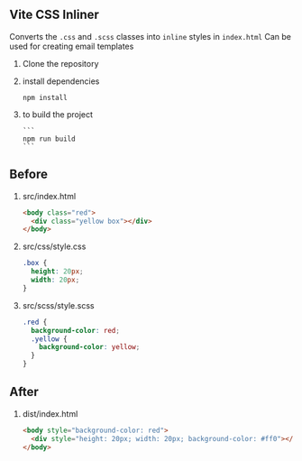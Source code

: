 ## Vite CSS Inliner

Converts the `.css` and `.scss` classes into `inline` styles in `index.html`
Can be used for creating email templates

1.  Clone the repository
2.  install dependencies
    ```
    npm install
    ```
3.  to build the project

        ```
        npm run build
        ```

## Before

1.  src/index.html

    ```html
    <body class="red">
      <div class="yellow box"></div>
    </body>
    ```

2.  src/css/style.css

    ```css
    .box {
      height: 20px;
      width: 20px;
    }
    ```

3.  src/scss/style.scss

    ```scss
    .red {
      background-color: red;
      .yellow {
        background-color: yellow;
      }
    }
    ```

## After

1. dist/index.html
   ```html
   <body style="background-color: red">
     <div style="height: 20px; width: 20px; background-color: #ff0"></div>
   </body>
   ```
